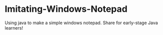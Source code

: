 # Imitating-Windows-Notepad
Using java to make a simple windows notepad.
Share for early-stage Java learners!
